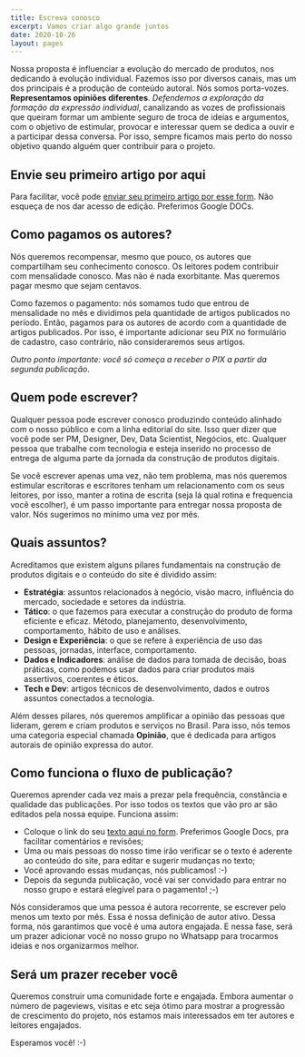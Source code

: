 ```yaml
---
title: Escreva conosco
excerpt: Vamos criar algo grande juntos
date: 2020-10-26
layout: pages
---
```


Nossa proposta é influenciar a evolução do mercado de produtos, nos dedicando à evolução individual. Fazemos isso por diversos canais, mas um dos principais é a produção de conteúdo autoral. Nós somos porta-vozes. **Representamos opiniões diferentes**. _Defendemos a exploração da formação da expressão individual_, canalizando as vozes de profissionais que queiram formar um ambiente seguro de troca de ideias e argumentos, com o objetivo de estimular, provocar e interessar quem se dedica a ouvir e a participar dessa conversa. Por isso, sempre ficamos mais perto do nosso objetivo quando alguém quer contribuir para o projeto.

## Envie seu primeiro artigo por aqui

Para facilitar, você pode [enviar seu primeiro artigo por esse form](https://forms.gle/N5cHi8VvhBjDNzwY6). Não esqueça de nos dar acesso de edição. Preferimos Google DOCs.

## Como pagamos os autores?

Nós queremos recompensar, mesmo que pouco, os autores que compartilham seu conhecimento conosco. Os leitores podem contribuir com mensalidade conosco. Mas não é nada exorbitante. Mas queremos pagar mesmo que sejam centavos. 

Como fazemos o pagamento: nós somamos tudo que entrou de mensalidade no mês e dividimos pela quantidade de artigos publicados no período. Então, pagamos para os autores de acordo com a quantidade de artigos publicados. Por isso, é importante adicionar seu PIX no formulário de cadastro, caso contrário, não consideraremos seus artigos.

_Outro ponto importante: você só começa a receber o PIX a partir da segunda publicação_. 

## Quem pode escrever?

Qualquer pessoa pode escrever conosco produzindo conteúdo alinhado com o nosso público e com a linha editorial do site. Isso quer dizer que você pode ser PM, Designer, Dev, Data Scientist, Negócios, etc. Qualquer pessoa que trabalhe com tecnologia e esteja inserido no processo de entrega de alguma parte da jornada da construção de produtos digitais.

Se você escrever apenas uma vez, não tem problema, mas nós queremos estimular escritoras e escritores tenham um relacionamento com os seus leitores, por isso, manter a rotina de escrita (seja lá qual rotina e frequencia você escolher), é um passo importante para entregar nossa proposta de valor. Nós sugerimos no mínimo uma vez por mês.

## Quais assuntos?

Acreditamos que existem alguns pilares fundamentais na construção de produtos digitais e o conteúdo do site é dividido assim:

- **Estratégia**: assuntos relacionados à negócio, visão macro, influência do mercado, sociedade e setores da indústria. 
- **Tático**: o que fazemos para executar a construção do produto de forma eficiente e eficaz. Método, planejamento, desenvolvimento, comportamento, hábito de uso e análises.
- **Design e Experiência**: o que se refere à experiência de uso das pessoas, jornadas, interface, comportamento.
- **Dados e Indicadores**: análise de dados para tomada de decisão, boas práticas, como podemos usar dados para criar produtos mais assertivos, coerentes e éticos.
- **Tech e Dev**: artigos técnicos de desenvolvimento, dados e outros assuntos conectados a tecnologia.

Além desses pilares, nós queremos amplificar a opinião das pessoas que lideram, gerem e criam produtos e serviços no Brasil. Para isso, nós temos uma categoria especial chamada **Opinião**, que é dedicada para artigos autorais de opinião expressa do autor.

## Como funciona o fluxo de publicação?

Queremos aprender cada vez mais a prezar pela frequência, constância e qualidade das publicações. Por isso todos os textos que vão pro ar são editados pela nossa equipe. Funciona assim:

- Coloque o link do seu [texto aqui no form](https://forms.gle/sfMziiV7QWzxe3Ns6). Preferimos Google Docs, pra facilitar comentários e revisões;
- Uma ou mais pessoas do nosso time irão verificar se o texto é aderente ao conteúdo do site, para editar e sugerir mudanças no texto;
- Você aprovando essas mudanças, nós publicamos! :-)
- Depois da segunda publicação, você vai ser convidado para entrar no nosso grupo e estará elegível para o pagamento! ;-)

Nós consideramos que uma pessoa é autora recorrente, se escrever pelo menos um texto por mês. Essa é nossa definição de autor ativo. Dessa forma, nós garantimos que você é uma autora engajada. E nessa fase, será um prazer adicionar você no nosso grupo no Whatsapp para trocarmos ideias e nos organizarmos melhor.

## Será um prazer receber você

Queremos construir uma comunidade forte e engajada. Embora aumentar o número de pageviews, visitas e etc seja ótimo para mostrar a progressão de crescimento do projeto, nós estamos mais interessados em ter autores e leitores engajados.

Esperamos você! :-)